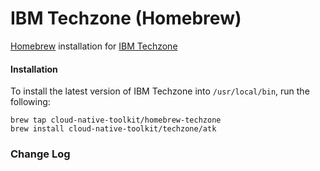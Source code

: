 # IBM Techzone (Homebrew)

[Homebrew](https://brew.sh/) installation for [IBM Techzone](https://github.com/cloud-native-toolkit/atkcli-release)

#### Installation

To install the latest version of IBM Techzone into `/usr/local/bin`, run the following:

```shell
brew tap cloud-native-toolkit/homebrew-techzone
brew install cloud-native-toolkit/techzone/atk 
```


### Change Log

